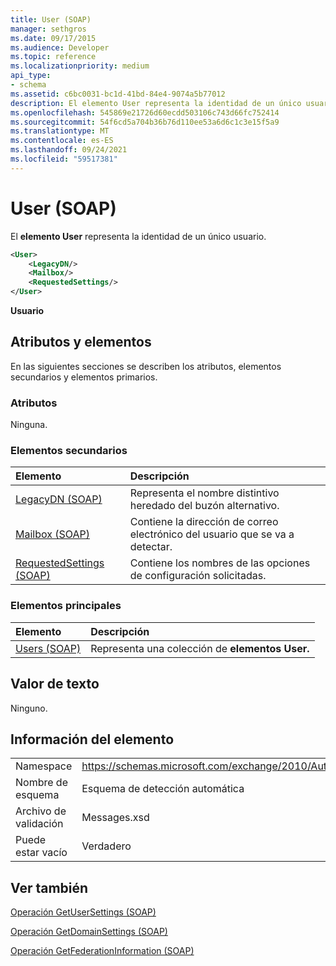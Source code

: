 ```yaml
---
title: User (SOAP)
manager: sethgros
ms.date: 09/17/2015
ms.audience: Developer
ms.topic: reference
ms.localizationpriority: medium
api_type:
- schema
ms.assetid: c6bc0031-bc1d-41bd-84e4-9074a5b77012
description: El elemento User representa la identidad de un único usuario.
ms.openlocfilehash: 545869e21726d60ecdd503106c743d66fc752414
ms.sourcegitcommit: 54f6cd5a704b36b76d110ee53a6d6c1c3e15f5a9
ms.translationtype: MT
ms.contentlocale: es-ES
ms.lasthandoff: 09/24/2021
ms.locfileid: "59517381"
---
```

# <a name="user-soap"></a>User (SOAP)

El **elemento User** representa la identidad de un único usuario. 
  
```XML
<User>
    <LegacyDN/>
    <Mailbox/>
    <RequestedSettings/>
</User>
```

 **Usuario**
## <a name="attributes-and-elements"></a>Atributos y elementos

En las siguientes secciones se describen los atributos, elementos secundarios y elementos primarios.
  
### <a name="attributes"></a>Atributos

Ninguna.
  
### <a name="child-elements"></a>Elementos secundarios

|**Elemento**|**Descripción**|
|:-----|:-----|
|[LegacyDN (SOAP)](legacydn-soap.md) <br/> |Representa el nombre distintivo heredado del buzón alternativo.  <br/> |
|[Mailbox (SOAP)](mailbox-soap.md) <br/> |Contiene la dirección de correo electrónico del usuario que se va a detectar.  <br/> |
|[RequestedSettings (SOAP)](requestedsettings-soap.md) <br/> |Contiene los nombres de las opciones de configuración solicitadas.  <br/> |
   
### <a name="parent-elements"></a>Elementos principales

|**Elemento**|**Descripción**|
|:-----|:-----|
|[Users (SOAP)](users-soap.md) <br/> |Representa una colección de **elementos User.**  <br/> |
   
## <a name="text-value"></a>Valor de texto

Ninguno.
  
## <a name="element-information"></a>Información del elemento

|||
|:-----|:-----|
|Namespace  <br/> |https://schemas.microsoft.com/exchange/2010/Autodiscover  <br/> |
|Nombre de esquema  <br/> |Esquema de detección automática  <br/> |
|Archivo de validación  <br/> |Messages.xsd  <br/> |
|Puede estar vacío  <br/> |Verdadero  <br/> |
   
## <a name="see-also"></a>Ver también



[Operación GetUserSettings (SOAP)](getusersettings-operation-soap.md)
  
[Operación GetDomainSettings (SOAP)](getdomainsettings-operation-soap.md)
  
[Operación GetFederationInformation (SOAP)](getfederationinformation-operation-soap.md)

